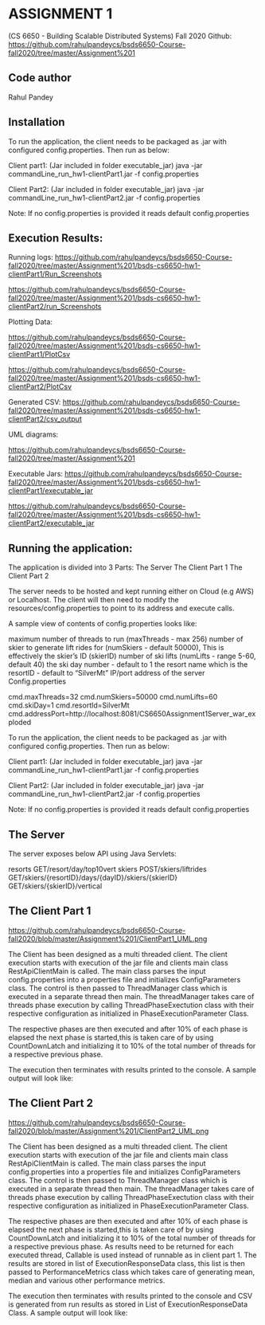 # ASSIGNMENT 1
(CS 6650 - Building Scalable Distributed Systems)
Fall 2020
Github: https://github.com/rahulpandeycs/bsds6650-Course-fall2020/tree/master/Assignment%201

Code author
-----------
Rahul Pandey

Installation
------------
To run the application, the client needs to be packaged as .jar with configured config.properties. Then run as below: 

Client part1: (Jar included in folder executable_jar)
java -jar commandLine_run_hw1-clientPart1.jar -f config.properties

Client Part2: (Jar included in folder executable_jar)
java -jar commandLine_run_hw1-clientPart2.jar -f config.properties

Note: If no config.properties is provided it reads default config.properties


Execution Results:
---------------------

Running logs:
https://github.com/rahulpandeycs/bsds6650-Course-fall2020/tree/master/Assignment%201/bsds-cs6650-hw1-clientPart1/Run_Screenshots 

https://github.com/rahulpandeycs/bsds6650-Course-fall2020/tree/master/Assignment%201/bsds-cs6650-hw1-clientPart2/run_Screenshots 


Plotting Data:

https://github.com/rahulpandeycs/bsds6650-Course-fall2020/tree/master/Assignment%201/bsds-cs6650-hw1-clientPart1/PlotCsv 

https://github.com/rahulpandeycs/bsds6650-Course-fall2020/tree/master/Assignment%201/bsds-cs6650-hw1-clientPart2/PlotCsv 


Generated CSV:
https://github.com/rahulpandeycs/bsds6650-Course-fall2020/tree/master/Assignment%201/bsds-cs6650-hw1-clientPart2/csv_output 


UML diagrams: 

https://github.com/rahulpandeycs/bsds6650-Course-fall2020/tree/master/Assignment%201 

Executable Jars: 
https://github.com/rahulpandeycs/bsds6650-Course-fall2020/tree/master/Assignment%201/bsds-cs6650-hw1-clientPart1/executable_jar 

https://github.com/rahulpandeycs/bsds6650-Course-fall2020/tree/master/Assignment%201/bsds-cs6650-hw1-clientPart2/executable_jar 





Running the application:
------------------------

The application is divided into 3 Parts: 
The Server
The Client Part 1
The Client Part 2


The server needs to be hosted and kept running either on Cloud (e.g AWS) or Localhost. The client will then need to modify the resources/config.properties to point to its address and execute calls.

A sample view of contents of config.properties looks like:

maximum number of threads to run (maxThreads - max 256)
number of skier to generate lift rides for (numSkiers - default 50000), This is effectively the skier’s ID (skierID)
number of ski lifts (numLifts - range 5-60, default 40)
the ski day number - default to 1
the resort name which is the resortID - default to “SilverMt”
IP/port address of the server
Config.properties

cmd.maxThreads=32
cmd.numSkiers=50000
cmd.numLifts=60
cmd.skiDay=1
cmd.resortId=SilverMt
cmd.addressPort=http://localhost:8081/CS6650Assignment1Server_war_exploded

To run the application, the client needs to be packaged as .jar with configured config.properties. Then run as below: 

Client part1: (Jar included in folder executable_jar)
java -jar commandLine_run_hw1-clientPart1.jar -f config.properties

Client Part2: (Jar included in folder executable_jar)
java -jar commandLine_run_hw1-clientPart2.jar -f config.properties

Note: If no config.properties is provided it reads default config.properties


The Server
----------

The server exposes below API using Java Servlets:

resorts
GET/resort/day/top10vert
skiers
POST/skiers/liftrides
GET/skiers/{resortID}/days/{dayID}/skiers/{skierID}
GET/skiers/{skierID}/vertical



The Client Part 1
------------------

https://github.com/rahulpandeycs/bsds6650-Course-fall2020/blob/master/Assignment%201/ClientPart1_UML.png 

The Client has been designed as a multi threaded client. The client execution starts with execution of the jar file and clients main class RestApiClientMain is called. The main class parses the input config.properties into a properties file and initializes ConfigParameters class.
The control is then passed to ThreadManager class which is executed in a separate thread then main. The threadManager takes care of threads phase execution by  calling ThreadPhaseExectution class with their respective configuration as initialized in PhaseExecutionParameter Class.

The respective phases are then executed and after 10% of each phase is elapsed the next phase is started,this is taken care of by using CountDownLatch and initializing it to 10% of the total number of threads for a respective previous phase. 

The execution then terminates with results printed to the console. A sample output will look like:




The Client Part 2
------------------

https://github.com/rahulpandeycs/bsds6650-Course-fall2020/blob/master/Assignment%201/ClientPart2_UML.png 

The Client has been designed as a multi threaded client. The client execution starts with execution of the jar file and clients main class RestApiClientMain is called. The main class parses the input config.properties into a properties file and initializes ConfigParameters class.
The control is then passed to ThreadManager class which is executed in a separate thread then main. The threadManager takes care of threads phase execution by  calling ThreadPhaseExectution class with their respective configuration as initialized in PhaseExecutionParameter Class.

The respective phases are then executed and after 10% of each phase is elapsed the next phase is started,this is taken care of by using CountDownLatch and initializing it to 10% of the total number of threads for a respective previous phase. As results need to be returned for each executed thread, Callable is used instead of runnable as in client part 1. The results are stored in list of ExecutionResponseData class, this list is then passed to PerformanceMetrics class which takes care of generating mean, median and various other performance metrics.

The execution then terminates with results printed to the console and CSV is generated from run results as stored in List of ExecutionResponseData Class. A sample output will look like:

